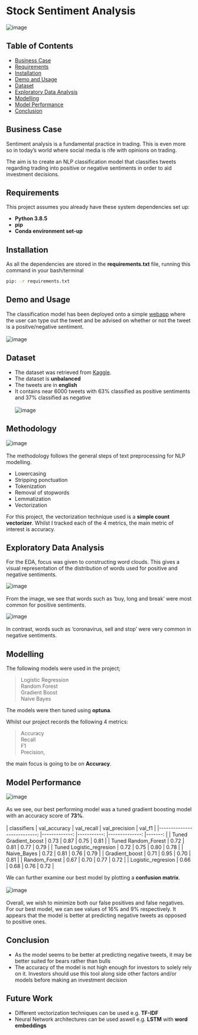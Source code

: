 # Stock Sentiment Analysis
![image](https://github.com/AbsIbs/stock_sentiment_analysis/raw/main/images/sa_business_statement.png)

## Table of Contents
- <a href="#business-case">Business Case</a>
- <a href="#requirements">Requirements</a>
- <a href="#installation">Installation</a>
- <a href="#demo-and-usage">Demo and Usage</a>
- <a href="#dataset">Dataset</a>
- <a href="#exploratory-data-analysis">Exploratory Data Analysis</a>
- <a href="#modelling">Modelling</a>
- <a href="#model-performance">Model Performance</a>
- <a href="#conclusion">Conclusion</a>

## Business Case
Sentiment analysis is a fundamental practice in trading. This is even more so in today’s world where social media is rife with opinions on trading.

The aim is to create an NLP classification model that classifies tweets regarding trading into positive or negative sentiments in order to aid investment decisions.

## Requirements
This project assumes you already have these system dependencies set up:
- **Python 3.8.5**
- **pip**
- **Conda environment set-up**

## Installation
As all the dependencies are stored in the **requirements.txt** file, running this command in your bash/terminal  <br>
```bash
pip: -r requirements.txt
```

## Demo and Usage
The classification model has been deployed onto a simple [webapp]() where the user can type out the tweet and be advised on whether or not the tweet is a positve/negative sentiment.
<br><br>
![image]()

## Dataset
- The dataset was retrieved from [Kaggle](https://www.kaggle.com/code/adeyoyintemidayo/stock-data-eda-and-prediction/data).
- The dataset is **unbalanced**
- The tweets are in **english**
- It contains near 6000 tweets with 63% classified as positive sentiments and 37% classified as negative
<br><br>
![image](https://github.com/AbsIbs/stock_sentiment_analysis/raw/main/images/dataset.png)

## Methodology
![image](https://github.com/AbsIbs/stock_sentiment_analysis/raw/main/images/sa_methodology.png)
<br><br>
The methodology follows the general steps of text preprocessing for NLP modelling.
- Lowercasing
- Stripping ponctuation
- Tokenization
- Removal of stopwords
- Lemmatization
- Vectorization

For this project, the vectorization technique used is a **simple count vectorizer**. Whilst I tracked each of the 4 metrics, the main metric of interest is accuracy.

## Exploratory Data Analysis
For the EDA, focus was given to constructing word clouds. This gives a visual representation of the distribution of words used for positive and negative sentiments.

![image](https://github.com/AbsIbs/stock_sentiment_analysis/raw/main/images/positive_word_cloud.png)
<br><br>
From the image, we see that words such as ‘buy, long and break’ were most common for positive sentiments. 

![image](https://github.com/AbsIbs/stock_sentiment_analysis/raw/main/images/negative_word_cloud.png)
<br><br>
In contrast, words such as ‘coronavirus, sell and stop’ were very common in negative sentiments.

## Modelling
The following models were used in the project;
> Logistic Regression<br>
> Random Forest<br>
> Gradient Boost<br>
> Naive Bayes<br>

The models were then tuned using **optuna**.

Whilst our project records the following 4 metrics:
> Accuracy<br>
> Recall<br>
> F1<br>
> Precision,<br>

the main focus is going to be on **Accuracy**.

## Model Performance
![image](https://github.com/AbsIbs/stock_sentiment_analysis/raw/main/images/results.png)
<br><br>
As we see, our best performing model was a tuned gradient boosting model with an accuracy score of **73%**.
<br><br>
|                classifiers 	| val_accuracy 	| val_recall 	| val_precision 	| val_f1 	|
|---------------------------:	|-------------:	|-----------:	|--------------:	|-------:	|
|       Tuned Gradient_boost 	|         0.73 	|       0.87 	|          0.75 	|   0.81 	|
|        Tuned Random_Forest 	|         0.72 	|       0.81 	|          0.77 	|   0.79 	|
| Tuned   Logistic_regresion 	|         0.72 	|       0.75 	|          0.80 	|   0.78 	|
|                Naive_Bayes 	|         0.72 	|       0.81 	|          0.76 	|   0.79 	|
|             Gradient_boost 	|         0.71 	|       0.95 	|          0.70 	|   0.81 	|
|              Random_Forest 	|         0.67 	|       0.70 	|          0.77 	|   0.72 	|
|         Logistic_regresion 	|         0.66 	|       0.68 	|          0.76 	|   0.72 	|

We can further examine our best model by plotting a **confusion matrix**.
<br><br>
![image](https://github.com/AbsIbs/stock_sentiment_analysis/raw/main/images/cm.png)
<br><br>
Overall, we wish to minimize both our false positives and false negatives. For our best model, we can see values of 16% and 9% respectively. It appears that the model is better at predicting negative tweets as opposed to positive ones.

## Conclusion
- As the model seems to be better at predicting negative tweets, it may be better suited for bears rather than bulls
- The accuracy of the model is not high enough for investors to solely rely on it. Investors should use this tool along side other factors and/or models before making an investment decision
 
 ## Future Work
 - Different vectorization techniques can be used e.g. **TF-IDF**
 - Neural Network architectures can be used aswell e.g. **LSTM** with **word embeddings**
